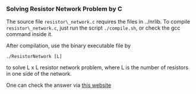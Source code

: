 ### Solving Resistor Network Problem by C

The source file ```resistor\_network.c``` requires the files in ../nrlib.
To compile ```resistor\_network.c```, just run the script ```./compile.sh```, or check the gcc command inside it.

After compilation, use the binary executable file by
```
./ResistorNetwork [L]
```
to solve L x L resistor network problem, where L is the number of resistors in one side of the network.

One can check the answer via [this website](http://kirr.homeunix.org/electronics/resistor-network-solver/)
